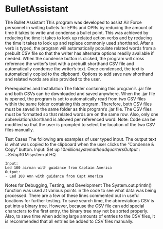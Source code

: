 # BulletAssistant

The Bullet Assistant
	This program was developed to assist Air Force personnel in writing bullets for EPRs and OPRs by reducing the amount of time it takes to write and condense a bullet point. This was achieved by reducing the time it takes to look up related action verbs and by reducing the time it takes to look up and replace commonly used shorthand. After a verb is typed, the program will automatically populate related words from a prebuilt CSV file so that the writer has alternate options readily available if needed. When the condense button is clicked, the program will cross reference the writer’s text with a prebuilt shorthand CSV file and automatically condense the writer’s text. Once condensed, the text is automatically copied to the clipboard. Options to add save new shorthand and related words are also provided to the user.

Prerequisites and Installation
	The folder containing this program’s .jar file and both CSVs can be downloaded and saved anywhere. When the .jar file is opened, the program is set to automatically read from two CSV files within the same folder containing this program. Therefore, both CSV files must be saved in the same folder as this program’s .jar file. The CSV files must be formatted so that related words are on the same row. Also, only one abbreviation/shorthand is allowed per referenced word.  Note: Code can be modified so that the user is prompted to select the location of the two CSV files manually.

Test Cases
The following are examples of user typed input. The output text is what was copied to the clipboard when the user clicks the “Condense & Copy” button. 
  Input:
  Set up $10 million system at headquarters
  Output:
  - Set up $10 M system at HQ 

	Input:
	Led 100 airman with guidance from Captain America
	Output:
	- Led 100 Amn with guidance from Capt America 
	


Notes for Debugging, Testing, and Development
	The System.out.println() function was used at various points in the code to see what data was being processed. There are a few of these lines commented out in useful locations for further testing. To save search time, the abbreviations CSV is put into a binary tree. However, because the CSV file can add special characters to the first entry, the binary tree may not be sorted properly. Also, to save time when adding large amounts of entries to the CSV files, it is recommended that all entries be added to CSV files manually. 


